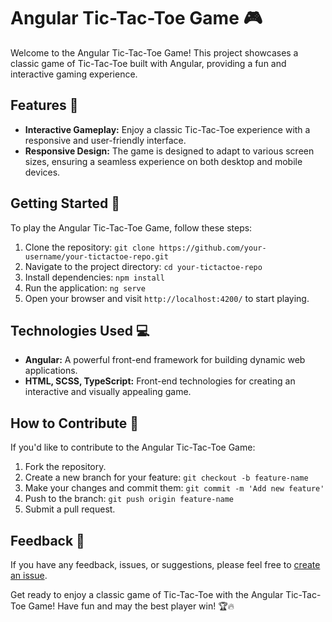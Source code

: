 # Angular Tic-Tac-Toe Game 🎮

Welcome to the Angular Tic-Tac-Toe Game! This project showcases a classic game of Tic-Tac-Toe built with Angular, providing a fun and interactive gaming experience.

## Features 🌟

- **Interactive Gameplay:** Enjoy a classic Tic-Tac-Toe experience with a responsive and user-friendly interface.
- **Responsive Design:** The game is designed to adapt to various screen sizes, ensuring a seamless experience on both desktop and mobile devices.

## Getting Started 🚀

To play the Angular Tic-Tac-Toe Game, follow these steps:

1. Clone the repository: `git clone https://github.com/your-username/your-tictactoe-repo.git`
2. Navigate to the project directory: `cd your-tictactoe-repo`
3. Install dependencies: `npm install`
4. Run the application: `ng serve`
5. Open your browser and visit `http://localhost:4200/` to start playing.

## Technologies Used 💻

- **Angular:** A powerful front-end framework for building dynamic web applications.
- **HTML, SCSS, TypeScript:** Front-end technologies for creating an interactive and visually appealing game.

## How to Contribute 🤝

If you'd like to contribute to the Angular Tic-Tac-Toe Game:

1. Fork the repository.
2. Create a new branch for your feature: `git checkout -b feature-name`
3. Make your changes and commit them: `git commit -m 'Add new feature'`
4. Push to the branch: `git push origin feature-name`
5. Submit a pull request.

## Feedback 📣

If you have any feedback, issues, or suggestions, please feel free to [create an issue](https://github.com/your-username/your-tictactoe-repo/issues).



Get ready to enjoy a classic game of Tic-Tac-Toe with the Angular Tic-Tac-Toe Game! Have fun and may the best player win! 🏆🔥
